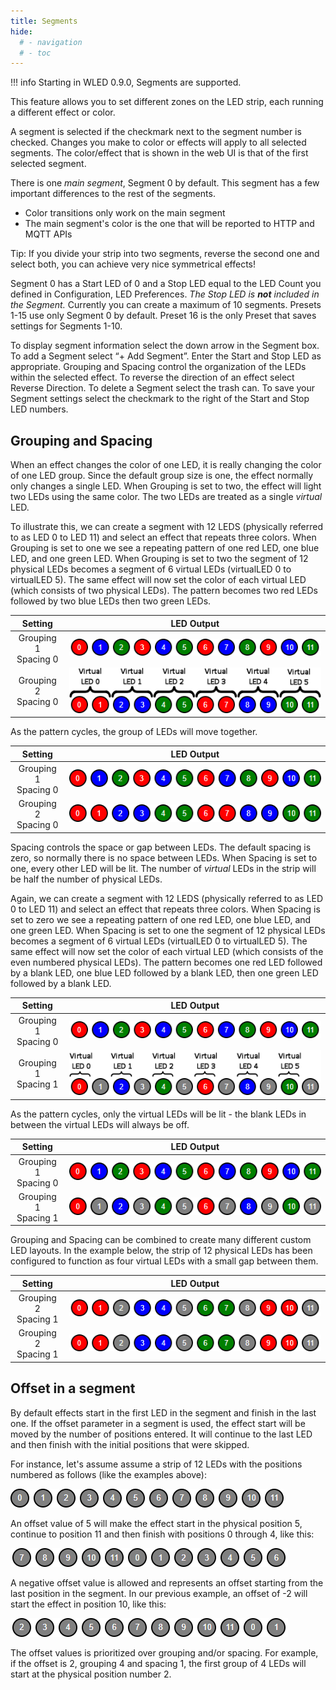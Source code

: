 ```yaml
---
title: Segments
hide:
  # - navigation
  # - toc
---
```


!!! info
    Starting in WLED 0.9.0, Segments are supported.

This feature allows you to set different zones on the LED strip, each running a different effect or color.

A segment is selected if the checkmark next to the segment number is checked. Changes you make to color or effects will apply to all selected segments. The color/effect that is shown in the web UI is that of the first selected segment.

There is one _main segment_, Segment 0 by default. This segment has a few important differences to the rest of the segments.
- Color transitions only work on the main segment
- The main segment's color is the one that will be reported to HTTP and MQTT APIs

Tip: If you divide your strip into two segments, reverse the second one and select both, you can achieve very nice symmetrical effects!

Segment 0 has a Start LED of 0 and a Stop LED equal to the LED Count you defined in Configuration, LED Preferences. _The Stop LED is **not** included in the Segment._ Currently you can create a maximum of 10 segments.  Presets 1-15 use only Segment 0 by default.  Preset 16 is the only Preset that saves settings for Segments 1-10.

To display segment information select the down arrow in the Segment box.  To add a Segment select “+ Add Segment”.  Enter the Start and Stop LED as appropriate.  Grouping and Spacing control the organization of the LEDs within the selected effect.  To reverse the direction of an effect select Reverse Direction.  To delete a Segment select the trash can.  To save your Segment settings select the checkmark to the right of the Start and Stop LED numbers.

## Grouping and Spacing
When an effect changes the color of one LED, it is really changing the color of one LED group. Since the default group size is one, the effect normally only changes a single LED. When Grouping is set to two, the effect will light two LEDs using the same color. The two LEDs are treated as a single _virtual_ LED. 

To illustrate this, we can create a segment with 12 LEDS (physically referred to as LED 0 to LED 11) and select an effect that repeats three colors. When Grouping is set to one we see a repeating pattern of one red LED, one blue LED, and one green LED. When Grouping is set to two the segment of 12 physical LEDs becomes a segment of 6 virtual LEDs (virtualLED 0 to virtualLED 5). The same effect will now set the color of each virtual LED (which consists of two physical LEDs). The pattern becomes two red LEDs followed by two blue LEDs then two green LEDs.

|Setting|LED Output|
| :---: | --- |
|Grouping 1<br /> Spacing 0| ![](https://github.com/twlare/WLEDDocs/raw/master/G1S0A.png) |
|Grouping 2<br /> Spacing 0| ![](https://github.com/twlare/WLEDDocs/raw/master/G2S0Virtual.png) |

As the pattern cycles, the group of LEDs will move together.

|Setting|LED Output|
| :---: | --- |
|Grouping 1<br /> Spacing 0| ![](https://github.com/twlare/WLEDDocs/raw/master/G1S0Cycle.gif) |
|Grouping 2<br /> Spacing 0| ![](https://github.com/twlare/WLEDDocs/raw/master/G2S0Cycle.gif) |

Spacing controls the space or gap between LEDs. The default spacing is zero, so normally there is no space between LEDs. When Spacing is set to one, every other LED will be lit. The number of _virtual_ LEDs in the strip will be half the number of physical LEDs.

Again, we can create a segment with 12 LEDS (physically referred to as LED 0 to LED 11) and select an effect that repeats three colors. When Spacing is set to zero we see a repeating pattern of one red LED, one blue LED, and one green LED. When Spacing is set to one the segment of 12 physical LEDs becomes a segment of 6 virtual LEDs (virtualLED 0 to virtualLED 5). The same effect will now set the color of each virtual LED (which consists of the even numbered physical LEDs). The pattern becomes one red LED followed by a blank LED, one blue LED followed by a blank LED, then one green LED followed by a blank LED.

|Setting|LED Output|
| :---: | --- |
|Grouping 1<br /> Spacing 0| ![](https://github.com/twlare/WLEDDocs/raw/master/G1S0A.png) |
|Grouping 1<br /> Spacing 1| ![](https://github.com/twlare/WLEDDocs/raw/master/G1S1Virtual.png) |

As the pattern cycles, only the virtual LEDs will be lit - the blank LEDs in between the virtual LEDs will always be off.

|Setting|LED Output|
| :---: | --- |
|Grouping 1<br /> Spacing 0| ![](https://github.com/twlare/WLEDDocs/raw/master/G1S0Cycle.gif) |
|Grouping 1<br /> Spacing 1| ![](https://github.com/twlare/WLEDDocs/raw/master/G1S1Cycle.gif) |

Grouping and Spacing can be combined to create many different custom LED layouts. In the example below, the strip of 12 physical LEDs has been configured to function as four virtual LEDs with a small gap between them.

|Setting|LED Output|
| :---: | --- |
|Grouping 2<br /> Spacing 1| ![](https://github.com/twlare/WLEDDocs/raw/master/G2S1A.png) |
|Grouping 2<br /> Spacing 1| ![](https://github.com/twlare/WLEDDocs/raw/master/G2S1Cycle.gif) |

## Offset in a segment
By default effects start in the first LED in the segment and finish in the last one. If the offset parameter in a segment is used, the effect start will be moved by the number of positions entered. It will continue to the last LED and then finish with the initial positions that were skipped.

For instance, let's assume assume a strip of 12 LEDs with the positions numbered as follows (like the examples above):

![](https://github.com/twlare/WLEDDocs/raw/master/LEDS12.png)

An offset value of 5 will make the effect start in the physical position 5, continue to position 11 and then finish with positions 0 through 4, like this:

![](https://github.com/twlare/WLEDDocs/raw/master/LED7to6.png)

A negative offset value is allowed and represents an offset starting from the last position in the segment. In our previous example, an offset of -2 will start the effect in position 10, like this:

![](https://github.com/twlare/WLEDDocs/raw/master/LED2to1.png)

The offset values is prioritized over grouping and/or spacing. For example, if the offset is 2, grouping 4 and spacing 1, the first group of 4 LEDs will start at the physical position number 2.
